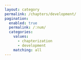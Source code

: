 ```yaml
---
layout: category
permalink: /chapters/development/
pagination: 
  enabled: true
  permalink: /:num/
  categories:
    values:
      - chapterization
      - development
    matching: all
---
```


